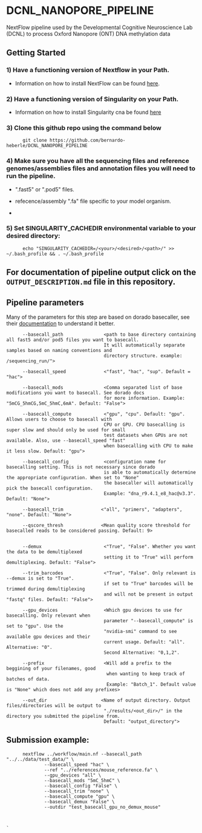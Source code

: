 # DCNL_NANOPORE_PIPELINE
NextFlow pipeline used by the Developmental Cognitive Neuroscience Lab (DCNL) to process Oxford Nanopore (ONT) DNA methylation data



## Getting Started

### 1) Have a functioning version of Nextflow in your Path.

- Information on how to install NextFlow can be found [here](https://www.nextflow.io/docs/latest/getstarted.html).
          
### 2) Have a functioning version of Singularity on your Path.

- Information on how to install Singularity cna be found [here](https://docs.sylabs.io/guides/3.0/user-guide/installation.html)
          
          
### 3) Clone this github repo using the command below

          git clone https://github.com/bernardo-heberle/DCNL_NANOPORE_PIPELINE



### 4) Make sure you have all the sequencing files and reference genomes/assemblies files and annotation files you will need to run the pipeline.
          
- ".fast5" or ".pod5" files.

- refecence/assembly ".fa" file specific to your model organism.
- 

### 5) Set SINGULARITY_CACHEDIR environmental variable to your desired directory:

          echo "SINGULARITY_CACHEDIR=/<your>/<desired>/<path>/" >> ~/.bash_profile && . ~/.bash_profile




##  
## For documentation of pipeline output click on the `OUTPUT_DESCRIPTION.md` file in this repository.
## 


## Pipeline parameters

Many of the parameters for this step are based on dorado basecaller, see their [documentation](https://github.com/nanoporetech/dorado) to understand it better.

          
          --basecall_path               <path to base directory containing all fast5 and/or pod5 files you want to basecall.
                                        It will automatically separate samples based on naming conventions and 
                                        directory structure. example: /sequencing_run/">

          --basecall_speed              <"fast", "hac", "sup". Default = "hac">

          --basecall_mods               <Comma separated list of base modifications you want to basecall. See dorado docs 
                                        for more information. Example: "5mCG_5hmCG,5mC_5hmC,6mA". Default: "False">

          --basecall_compute            <"gpu", "cpu". Default: "gpu". Allows users to choose to basecall with 
                                        CPU or GPU. CPU basecalling is super slow and should only be used for small
                                        test datasets when GPUs are not available. Also, use --basecall_speed "fast"
                                        when basecalling with CPU to make it less slow. Default: "gpu">

          --basecall_config             <configuration name for basecalling setting. This is not necessary since dorado 
                                        is able to automatically determine the appropriate configuration. When set to "None"
                                        the basecaller will automatically pick the basecall configuration.
                                        Example: "dna_r9.4.1_e8_hac@v3.3". Default: "None">

          --basecall_trim              <"all", "primers", "adapters", "none". Default: "None">

          --qscore_thresh              <Mean quality score threshold for basecalled reads to be considered passing. Default: 9>

          
          --demux                       <"True", "False". Whether you want the data to be demultiplexed
                                        setting it to "True" will perform demultiplexing. Default: "False">

          --trim_barcodes               <"True", "False". Only relevant is --demux is set to "True". 
                                        if set to "True" barcodes will be trimmed during demultiplexing
                                        and will not be present in output "fastq" files. Default: "False">

          --gpu_devices                 <Which gpu devices to use for basecalling. Only relevant when
                                        parameter "--basecall_compute" is set to "gpu". Use the 
                                        "nvidia-smi" command to see available gpu devices and their
                                        current usage. Default: "all". Alternative: "0". 
                                        Second Alternative: "0,1,2".

          --prefix                      <Will add a prefix to the beggining of your filenames, good
                                         when wanting to keep track of batches of data.
                                         Example: "Batch_1". Default value is "None" which does not add any prefixes>

          --out_dir                    <Name of output directory. Output files/directories will be output to
                                        "./results/<out_dir>/" in the directory you submitted the pipeline from.
                                        Default: "output_directory">

## Submission example:

          nextflow ../workflow/main.nf --basecall_path "../../data/test_data/" \
                  --basecall_speed "hac" \
                  --ref "../references/mouse_reference.fa" \
                  --gpu_devices "all" \
                  --basecall_mods "5mC_5hmC" \
                  --basecall_config "False" \
                  --basecall_trim "none" \
                  --basecall_compute "gpu" \
                  --basecall_demux "False" \
                  --outdir "test_basecall_gpu_no_demux_mouse"
  


    `
